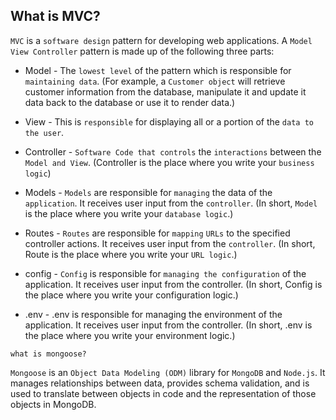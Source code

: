 ## What is MVC?

`MVC` is a `software design` pattern for developing web applications. A `Model View Controller` pattern is made up of the following three parts:

- Model - The `lowest level` of the pattern which is responsible for `maintaining data`.
(For example, a `Customer object` will retrieve customer information from the database, manipulate it and update it data back to the database or use it to render data.)


- View - This is `responsible` for displaying all or a portion of the `data to the user`.


- Controller - `Software Code that controls` the `interactions` between the `Model and View`. (Controller is the place where you write your `business logic`)


- Models - `Models` are responsible for `managing` the data of the `application`. It receives user input from the `controller`.
  (In short, `Model` is the place where you write your `database logic`.)

- Routes - `Routes` are responsible for `mapping` `URLs` to the specified controller actions. It receives user input from the `controller`.
  (In short, Route is the place where you write your `URL logic`.)


- config - `Config` is responsible for `managing the configuration` of the application. It receives user input from the controller.
  (In short, Config is the place where you write your configuration logic.)


- .env - .env is responsible for managing the environment of the application. It receives user input from the controller.
  (In short, .env is the place where you write your environment logic.)



`what is mongoose?`

`Mongoose` is an `Object Data Modeling (ODM)` library for `MongoDB` and `Node.js`. It manages relationships between data, provides schema validation, and is used to translate between objects in code and the representation of those objects in MongoDB.

